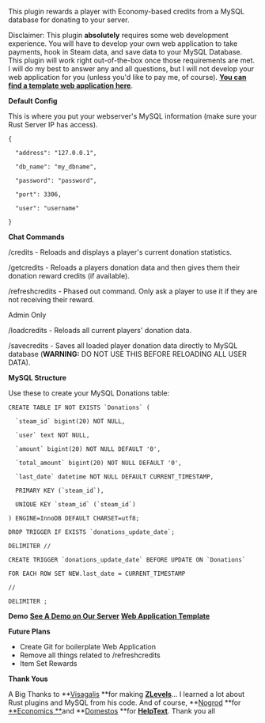 This plugin rewards a player with Economy-based credits from a MySQL database for donating to your server.

Disclaimer:  This plugin **absolutely** requires some web development experience.  You will have to develop your own web application to take payments, hook in Steam data, and save data to your MySQL Database.  This plugin will work right out-of-the-box once those requirements are met.  I will do my best to answer any and all questions, but I will not develop your web application for you (unless you'd like to pay me, of course).  **[You can find a template web application here](https://github.com/cPalmtrees/DonationCredits)**.

**Default Config**

This is where you put your webserver's MySQL information (make sure your Rust Server IP has access).

````
{

  "address": "127.0.0.1",

  "db_name": "my_dbname",

  "password": "password",

  "port": 3306,

  "user": "username"

}
````


**Chat Commands**

/credits - Reloads and displays a player's current donation statistics.

/getcredits - Reloads a players donation data and then gives them their donation reward credits (if available).

/refreshcredits - Phased out command.  Only ask a player to use it if they are not receiving their reward.

Admin Only

/loadcredits - Reloads all current players' donation data.

/savecredits - Saves all loaded player donation data directly to MySQL database (**WARNING:** DO NOT USE THIS BEFORE RELOADING ALL USER DATA).

**MySQL Structure**

Use these to create your MySQL Donations table:

````
CREATE TABLE IF NOT EXISTS `Donations` (

  `steam_id` bigint(20) NOT NULL,

  `user` text NOT NULL,

  `amount` bigint(20) NOT NULL DEFAULT '0',

  `total_amount` bigint(20) NOT NULL DEFAULT '0',

  `last_date` datetime NOT NULL DEFAULT CURRENT_TIMESTAMP,

  PRIMARY KEY (`steam_id`),

  UNIQUE KEY `steam_id` (`steam_id`)

) ENGINE=InnoDB DEFAULT CHARSET=utf8;
````


````
DROP TRIGGER IF EXISTS `donations_update_date`;

DELIMITER //

CREATE TRIGGER `donations_update_date` BEFORE UPDATE ON `Donations`

FOR EACH ROW SET NEW.last_date = CURRENT_TIMESTAMP

//

DELIMITER ;
````

**Demo**
**[See A Demo on Our Server](http://owd.clanservers.com/)
[Web Application Template](https://github.com/cPalmtrees/DonationCredits)**

**Future Plans**


* Create Git for boilerplate Web Application
* Remove all things related to /refreshcredits
* Item Set Rewards



**Thank Yous**

A Big Thanks to **[Visagalis](http://oxidemod.org/members/visagalis.63505/) **for making [**ZLevels**](http://oxidemod.org/threads/zlevels-remastered.12803/)... I learned a lot about Rust plugins and MySQL from his code.  And of course, **[Nogrod](http://oxidemod.org/members/nogrod.45547/) **for [**Economics **](http://oxidemod.org/threads/economics.5985/)and **[Domestos](http://oxidemod.org/members/domestos.3412/) **for [**HelpText**](http://oxidemod.org/threads/helptext.5836/).  Thank you all